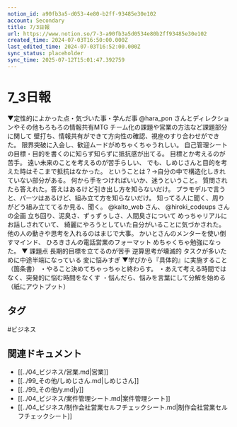 ```yaml
---
notion_id: a90fb3a5-d053-4e80-b2ff-93485e30e102
account: Secondary
title: 7/3日報
url: https://www.notion.so/7-3-a90fb3a5d0534e80b2ff93485e30e102
created_time: 2024-07-03T16:50:00.000Z
last_edited_time: 2024-07-03T16:52:00.000Z
sync_status: placeholder
sync_time: 2025-07-12T15:01:47.392759
---
```

# 7_3日報

▼定性的によかった点・気づいた事・学んだ事
@hara_pon さんとディレクションやその他もろもろの情報共有MTG
チーム化の課題や営業の方法など課題部分に関して
壁打ち、情報共有ができて方向性の確認、視座のすり合わせができた。
限界突破に入会し、歓迎ムードがめちゃくちゃうれしい。
自己管理シートの目標・目的を書くのに知らず知らずに抵抗感が出てる。
目標とか考えるのが苦手。
遠い未来のことを考えるのが苦手らしい、
でも、しめじさんと目的を考えた時はそこまで抵抗はなかった。
ということは？→自分の中で構造化しきれていない部分がある。
何から手をつければいいか、迷うということ。
質問されたら答えれた。答えはあるけど引き出し方を知らないだけ。
プラモデルで言うと、パーツはあるけど、組み立て方を知らないだけ。
知ってる人に聞く、周りがどう組み立ててるか見る、聞く。
@kaito_web さん、 @hiroki_codeups さんの企画
立ち回り、泥臭さ、ずぅずぅしさ、人間臭さについて
めっちゃリアルにお話しされていて、
綺麗にやろうとしていた自分がいることに気づかされた。
他の人の動きや思考を入れるのはまじで大事。
かいとさんのメンターを使い倒すマインド、
ひろきさんの電話営業のフォーマット
めちゃくちゃ勉強になった。
▼ 課題点
長期的目標を立てるのが苦手
逆算思考が壊滅的
タスクが多いために中途半端になっている
変に悩みすぎ
▼学びから『具体的』に実施すること（箇条書）
・やること決めてちゃっちゃと終わらす。
・あえて考える時間ではなく、突発的に悩む時間をなくす
・悩んだら、悩みを言葉にして分解を始める（紙にアウトプット）

## タグ

#ビジネス 

## 関連ドキュメント

- [[../04_ビジネス/営業.md|営業]]
- [[../99_その他/しめじさん.md|しめじさん]]
- [[../99_その他/y.md|y]]
- [[../04_ビジネス/案件管理シート.md|案件管理シート]]
- [[../04_ビジネス/制作会社営業セルフチェックシート.md|制作会社営業セルフチェックシート]]
